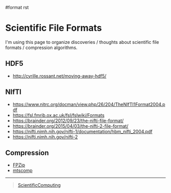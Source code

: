 \#format rst

Scientific File Formats
=======================

I'm using this page to organize discoveries / thoughts about scientific file formats / compression algorithms.

HDF5
----

-   <http://cyrille.rossant.net/moving-away-hdf5/>

NIfTI
-----

-   <https://www.nitrc.org/docman/view.php/26/204/TheNIfTI1Format2004.pdf>
-   <https://fsl.fmrib.ox.ac.uk/fsl/fslwiki/Formats>
-   <https://brainder.org/2012/09/23/the-nifti-file-format/>
-   <https://brainder.org/2015/04/03/the-nifti-2-file-format/>
-   <https://nifti.nimh.nih.gov/nifti-1/documentation/hbm_nifti_2004.pdf>
-   <https://nifti.nimh.nih.gov/nifti-2>

Compression
-----------

-   [FPZip](https://computing.llnl.gov/projects/floating-point-compression)
-   [mtscomp](https://github.com/int-brain-lab/mtscomp)

* * * * *

> [ScientificComputing](../ScientificComputing)
